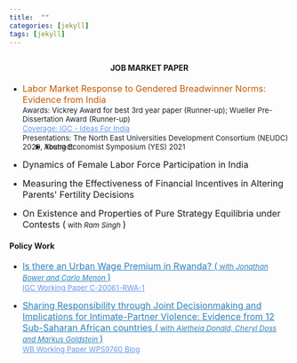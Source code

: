 ```yaml
---
title:  ""
categories: [jekyll]
tags: [jekyll]
---
```



    
<h4 style="margin-top:30px;" id="working-papers"><strong><center>JOB MARKET PAPER</center></strong></h4>

<ul>
 <li><font size="3" style="color:#C35900"> Labor Market Response to Gendered Breadwinner Norms: Evidence from India </font>
  <br/><font size="2"><a style="color:#17202a;">Awards: Vickrey Award for best 3rd year paper (Runner-up); Wueller Pre-Dissertation Award (Runner-up)</a></font>
   <br/><font size="2"><a href="https://www.ideasforindia.in/topics/social-identity/gendered-breadwinner-norms-and-work-decisions.html" style="color:#6495ed;">Coverage: IGC - Ideas For India</a></font>
   <br/><font size="2"><a style="color:#17202a;">Presentations: The North East Universities Development Consortium (NEUDC) 2020, Young Economist Symposium (YES) 2021 </a></font>
     </li>
     <ul style="margin-top:-17px;"> 
  <details><summary><font size="2">Abstract:</font></summary><p><font size="2" style="color:#000000;">Over the past few decades, Indian women have become more educated and have gained greater control over their fertility decisions, but, unlike the western experience, this has not led to increased participation in the labor market. I examine the role played by the male breadwinner norm in explaining this puzzle. I first establish a sharp discontinuity in the distribution of the share of the wife’s income in the total household income where the wife’s income exceeds the husband’s income. The size of this discontinuity is much larger than that observed in developed countries like the U.S. I show that this pattern can be best explained by gender identity norms that make couples averse to situations where the wife earns more than her husband. I do so by interpreting the male breadwinner norm as a notch in household preferences which results in this kind of aversion. Moreover, I show that this aversion has real implications on the labor market decisions of the wife. First, she is less likely to participate in market activities if her potential income is likely to exceed her husband’s. Second, she earns less than her potential if she does work and can potentially out-earn her husband. I observe that this phenomenon is more pronounced in couples where husbands are making the labor market decisions of their wives and in households that follow other regressive gender norms suggesting backlash.</font></p></details></ul>
  </ul> 

<ul>
  <li><font size="3">Dynamics of Female Labor Force Participation in India </font></li>
</ul> 
<ul>
  <li><font size="3">Measuring the Effectiveness of Financial Incentives in Altering Parents' Fertility Decisions</font></li>
</ul> 
<ul>
  <li><font size="3">On Existence and Properties of Pure Strategy Equilibria under Contests (<font size="2"> with <em>Ram Singh</em> </font>)</font></li>
</ul> 


<h4 id="Policy Work"><strong>Policy Work</strong></h4>
  <ul>
  <li><font size="3"><span style="color:#6495ed"><a href="https://www.theigc.org/wp-content/uploads/2021/03/Bower-et-al-2021.pdf" style="color:#2980b9;" target="_blank">Is there an Urban Wage Premium in Rwanda? (<font size="2"> with  <em>Jonathan Bower and Carlo Menon</em> </font>)</a></span></font>
  <br/><font size="2"><a href="https://www.theigc.org/publication/is-there-an-urban-wage-premium-in-rwanda/" style="color:#6495ed;">IGC Working Paper C-20061-RWA-1 </a></font></li>
</ul>

  <ul>
  <li><font size="3"><span style="color:#6495ed"><a href="https://documents1.worldbank.org/curated/en/255851630330267060/pdf/Sharing-Responsibility-through-Joint-Decision-Making-and-Implications-for-Intimate-Partner-Violence-Evidence-from-12-Sub-Saharan-African-Countries.pdf" style="color:#2980b9;" target="_blank">Sharing Responsibility through Joint Decisionmaking and Implications for Intimate-Partner Violence: Evidence from 12 Sub-Saharan African countries (<font size="2"> with <em>Aletheia Donald, Cheryl Doss and Markus Goldstein</em> </font>)</a></span></font>
  <br/><font size="2"><a href="https://documents.worldbank.org/en/publication/documents-reports/documentdetail/255851630330267060/sharing-responsibility-through-joint-decision-making-and-implications-for-intimate-partner-violence-evidence-from-12-sub-saharan-african-countries" style="color:#6495ed;"> WB Working Paper WPS9760 </a></font> <font size="2"><a href="https://blogs.worldbank.org/developmenttalk/joint-decision-making-protective-african-women-and-why" style="color:#6495ed;"> Blog </a></font> </li>
</ul>
